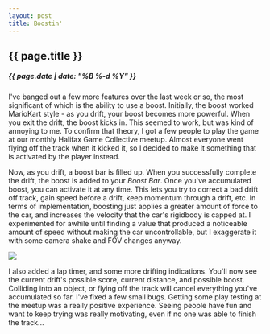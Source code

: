 ```yaml
---
layout: post
title: Boostin'
---
```

{{ page.title }}
----------------
<h5>{{ page.date | date: "%B %-d %Y" }}</h5>

I've banged out a few more features over the last week or so, the most significant
of which is the ability to use a boost. Initially, the boost worked MarioKart
style - as you drift, your boost becomes more powerful. When you exit the drift,
the boost kicks in. This seemed to work, but was kind of annoying to me. To confirm
that theory, I got a few  people to play the game at our monthly Halifax Game Collective
meetup. Almost everyone went flying off the track when it kicked it, so I decided
to make it something that is activated by the player instead.

Now, as you drift, a boost bar is filled up. When you successfully complete the
drift, the boost is added to your <i>Boost Bar</i>. Once you've accumulated boost,
you can activate it at any time. This lets you try to correct a bad drift off
track, gain speed before a drift, keep momentum through a drift, etc. In terms of
implementation, boosting just applies a greater amount of force to the car, and
increases the velocity that the car's rigidbody is capped at. I experimented for
awhile until finding a value that produced a noticeable amount of speed without
making the car uncontrollable, but I exaggerate it with some camera shake and FOV
changes anyway.

<img src="/images/2017/Feb/Boostin.gif">

I also added a lap timer, and some more drifting indications. You'll now see the
current drift's possible score, current distance, and possible boost. Colliding
into an object, or flying off the track will cancel everything you've accumulated
so far. I've fixed a few small bugs. Getting some play testing at the meetup was
a really positive experience. Seeing people have fun and want to keep trying was
really motivating, even if no one was able to finish the track...
